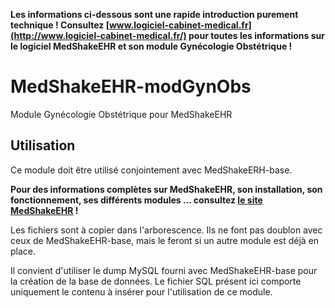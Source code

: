 **Les informations ci-dessous sont une rapide introduction purement technique ! 
Consultez [www.logiciel-cabinet-medical.fr](http://www.logiciel-cabinet-medical.fr/) pour toutes les informations sur le logiciel MedShakeEHR et son module Gynécologie Obstétrique !**

# MedShakeEHR-modGynObs
Module Gynécologie Obstétrique pour MedShakeEHR

## Utilisation
Ce module doit être utilisé conjointement avec MedShakeERH-base.

**Pour des informations complètes sur MedShakeEHR, son installation, son fonctionnement, ses différents modules ... consultez [le site MedShakeEHR](http://www.logiciel-cabinet-medical.fr/) !**

Les fichiers sont à copier dans l'arborescence. Ils ne font pas doublon avec ceux de MedShakeEHR-base, mais le feront si un autre module est déjà en place.

Il convient d'utiliser le dump MySQL fourni avec MedShakeEHR-base pour la création de la base de données. 
Le fichier SQL présent ici comporte uniquement le contenu à insérer pour l'utilisation de ce module. 

